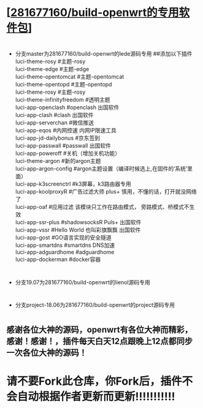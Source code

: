 # [[281677160/build-openwrt的专用软件包](https://github.com/281677160/build-openwrt.git)]

#
- 分支master为281677160/build-openwrt的lede源码专用
##添加以下插件
luci-theme-rosy  #主题-rosy<br>
luci-theme-edge  #主题-edge<br>
luci-theme-opentomcat #主题-opentomcat<br>
luci-theme-opentopd #主题-opentopd<br>
luci-theme-rosy #主题-rosy<br>
luci-theme-infinityfreedom  #透明主题<br>
luci-app-openclash  #openclash 出国软件<br>
luci-app-clash  #clash 出国软件<br>
luci-app-serverchan  #微信推送<br>
luci-app-eqos  #内网控速 内网IP限速工具<br>
luci-app-jd-dailybonus  #京东签到<br>
luci-app-passwall  #passwall 出国软件<br>
luci-app-poweroff  #关机（增加关机功能）<br>
luci-theme-argon  #新的argon主题<br>
luci-app-argon-config  #argon主题设置（编译时候选上,在固件的‘系统’里面）<br>
luci-app-k3screenctrl #k3屏幕，k3路由器专用<br>
luci-app-koolproxyR #广告过滤大师 plus+  慎用，不懂的话，打开就没网络了<br>
luci-app-oaf #应用过滤 该模块只工作在路由模式， 旁路模式、桥模式不生效<br>
luci-app-ssr-plus #shadowsocksR Puls+  出国软件<br>
luci-app-vssr #Hello World 也叫彩旗飘飘  出国软件<br>
luci-app-gost #GO语言实现的安全隧道<br>
luci-app-smartdns  #smartdns DNS加速<br>
luci-app-adguardhome #adguardhome<br>
luci-app-dockerman #docker容器<br>
#
- 分支19.07为281677160/build-openwrt的lienol源码专用

#
- 分支project-18.06为281677160/build-openwrt的project源码专用

#
#
## 感谢各位大神的源码，openwrt有各位大神而精彩，感谢！感谢！，插件每天白天12点跟晚上12点都同步一次各位大神的源码！

#

# 请不要Fork此仓库，你Fork后，插件不会自动根据作者更新而更新!!!!!!!!!!!
